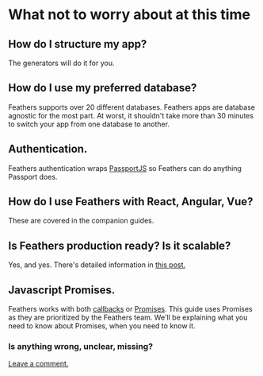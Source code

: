 # What not to worry about at this time

## How do I structure my app?

The generators will do it for you.

## How do I use my preferred database?

Feathers supports over 20 different databases.
Feathers apps are database agnostic for the most part.
At worst, it shouldn't take more than 30 minutes to switch your app from one database to another.

## Authentication.

Feathers authentication wraps [PassportJS](http://passportjs.org/) so Feathers can do anything Passport does.

## How do I use Feathers with React, Angular, Vue?

These are covered in the companion guides.

## Is Feathers production ready? Is it scalable?

Yes, and yes.
There's detailed information in [this post.](https://www.quora.com/Is-FeathersJS-production-ready)

## Javascript Promises.

Feathers works with both [callbacks](http://dreamerslab.com/blog/en/javascript-callbacks/)
or [Promises](https://davidwalsh.name/promises).
This guide uses Promises as they are prioritized by the Feathers team.
We'll be explaining what you need to know about Promises, when you need to know it.

### Is anything wrong, unclear, missing?
[Leave a comment.](https://github.com/feathersjs/feathers-docs/issues/new?title=Comment:Step-Intro-Not-worry&body=Comment:Step-Intro-Not-worry)
